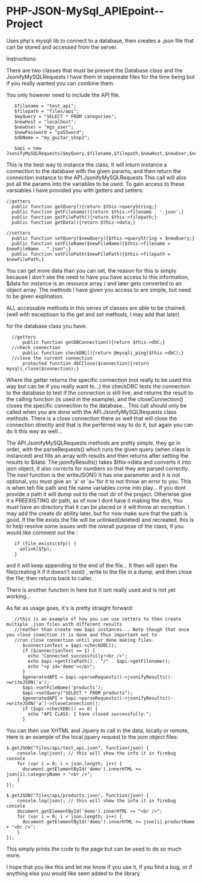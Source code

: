 # PHP-JSON-MySql_APIEpoint--Project
Uses php's mysqli lib to connect to a database, then creates a .json file that can be stored and accessed from the server.


Instructions:

There are two classes that must be present the Database class and the JsonifyMySQLRequests I have them in sepereate files for the time being but if you really wanted you can combine them.

You only however need to include the API file.

```
   $filename = "test_api";
   $filepath = "files/api";
   $myQuery = "SELECT * FROM categories";
   $newHost = "localhost";
   $newUser = "mgs_user";
   $newPassword = "pa55word";
   $dbName = "my_guitar_shop2";

   $api = new JsonifyMySQLRequests($myQuery,$filename,$filepath,$newHost,$newUser,$newPassword,$dbName);
```
			
This is the best way to instance the class, It will inturn instance a connection to the database with the given params, and then return the connection instance to the API.JsonifyMySQLRequests
This call will alos put all the params into the variables to be used. 
To gain access to these varsiables I have provided you with getters and setters:

```
//getters
  public function getQuery(){return $this->queryString;}
  public function getFilename(){return $this->filename . '.json';}
  public function getFilePath(){return $this->filepath;}
  public function getData(){return $this->data;}
	
//setters
  public function setQuery($newQuery){$this->queryString = $newQuery;}
  public function setFileName($newFileName){$this->filename = $newFileName . ".json";}
  public function setFilePath($newFilePath){$this->filepath = $newFilePath;}
```
You can get more data than you can set, the reason for this is simply because I don't see the need to have you have access to this information, $data for instance is an resource array / and later gets converted to an object array.
The methods I have given you access to are simple, but need to be given explination.

ALL accessable methods in this series of classes are able to be chained. (well with exceptioon to the get and set methods, I may add that later)

for the database class you have:
```
  //getters
      public function getDBConnection(){return $this->dbC;}
  //check connection
      public function checkDBC(){return @mysqli_ping($this->dbC);}
  //close the current connection
      protected function dbCClose($connection){return mysqli_close($connection);}
```
Where the getter returns the specific connection (not really to be used this way but can be if you really want to...) the checkDBC tests the connection to the database to test if the connection is still live, and returns the result to the calling function (is used in the example), and the closeConnection() closes the specific connection to the database... This call should only be called when you are done with the API.JsonifyMySQLRequests class methods. There is a close connection there as well that will close the connection directly and that is the perferred way to do it, but again you can do it this way as well...

The API.JsonifyMySQLRequests methods are pretty simple, they go in order, with the parseRequests() which runs the given query (when class is instanced) and fills an array with results and then returns after setting the results to $data.
The jsonifyResults() takes $this->data and converts it into json object, It also corrects for numbers so that they are parsed correctly.
The next function is the writeJSON() It has one parameter and it is not optional, you must give an 'a' or 'a+'for it to not throw an error to you. This is when teh file path and file name variables come into play... If you dont provide a path it will dump out to the root dir of the project. Otherwise give it a PREEXISTING dir path, as of now I dont have it making the dirs, You must have an directory that it can be placed or it will throw an exception. I may add the create dir ability later, but for now make sure that the path is good. If the file exists the file will be unlinked(deleted) and recreated, this is to help resolve some issues with the overall purpose of the class, If you would like comment out the :
```
   if (file_exists($fp)) {
     unlink($fp);
   }
```
and it will keep appending to the end of the file...
It then will open the file(creating it if it doesn't exist) , write to the file in a dump, and then close the file; then returns back to caller.

There is another function in here but It isnt really used and is not yet working... 

As far as usage goes, it's is pretty straight forward:
```
   //this is an example of how you can use setters to then create multiple .json files with different results
   //reather than create new $api instances... Note though that once you close conection it is done and thus important not to
   //run close connection until your done making files.
      $connectionTest = $api->checkDBC();
      if ($connectionTest == 1) {
        echo "Connected successfully!<br />";
        echo $api->getFilePath() . "/" . $api->getFilename();
        echo "<p id='demo'></p>";
      }
      $generatedAPI = $api->parseRequests()->jsonifyResults()->writeJSON('a');
      $api->setFileName('products');
      $api->setQuery("SELECT * FROM products");
      $generatedAPI = $api->parseRequests()->jsonifyResults()->writeJSON('a')->closeConnection();
      if ($api->checkDBC() == 0) {
        echo "API CLASS: I have closed successfully.";
      }
```
You can then use XHTML and Jquery to call in the data, locally or remote, Here is an example of the local jquery request to the json object files:
```
$.getJSON("files/api/test_api.json", function(json) {
    console.log(json); // this will show the info it in firebug console
    for (var i = 0; i < json.length; i++) {
      document.getElementById('demo').innerHTML += json[i].categoryName + "<br />";
    }
});

$.getJSON("files/api/products.json", function(json) {
    console.log(json); // this will show the info it in firebug console
    document.getElementById('demo').innerHTML += "<br />";
    for (var i = 0; i < json.length; i++) {
      document.getElementById('demo').innerHTML += json[i].productName + "<br />";
    }
});
```
This simply prints the code to the page but can be used to do so much more.

I hope that you like this and let me know if you use it, if you find a bug, or if anything else you would like seen added to the library
